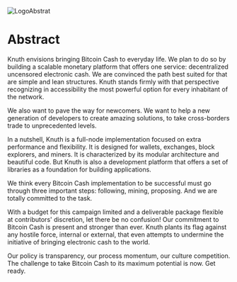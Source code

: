 ![LogoAbstrat](http://kth.cash/images/knuth-logo-abstract.png)

# Abstract

Knuth envisions bringing Bitcoin Cash to everyday life. We plan to do so by building a scalable monetary platform that offers one service: decentralized uncensored electronic cash. We are convinced the path best suited for that are simple and lean structures. Knuth stands firmly with that perspective recognizing in accessibility the most powerful option for every inhabitant of the network.

We also want to pave the way for newcomers. We want to help a new generation of developers to create amazing solutions, to take cross-borders trade to unprecedented levels.

In a nutshell, Knuth is a full-node implementation focused on extra performance and flexibility. It is designed for wallets, exchanges, block explorers, and miners. It is characterized by its modular architecture and beautiful code. But Knuth is also a development platform that offers a set of libraries as a foundation for building applications.

We think every Bitcoin Cash implementation to be successful must go through three important steps: following, mining, proposing. And we are totally committed to the task.

With a budget for this campaign limited and a deliverable package flexible at contributors' discretion, let there be no confusion! Our commitment to Bitcoin Cash is present and stronger than ever. Knuth plants its flag against any hostile force, internal or external, that even attempts to undermine the initiative of bringing electronic cash to the world.

Our policy is transparency, our process momentum, our culture competition. The challenge to take Bitcoin Cash to its maximum potential is now. Get ready.
